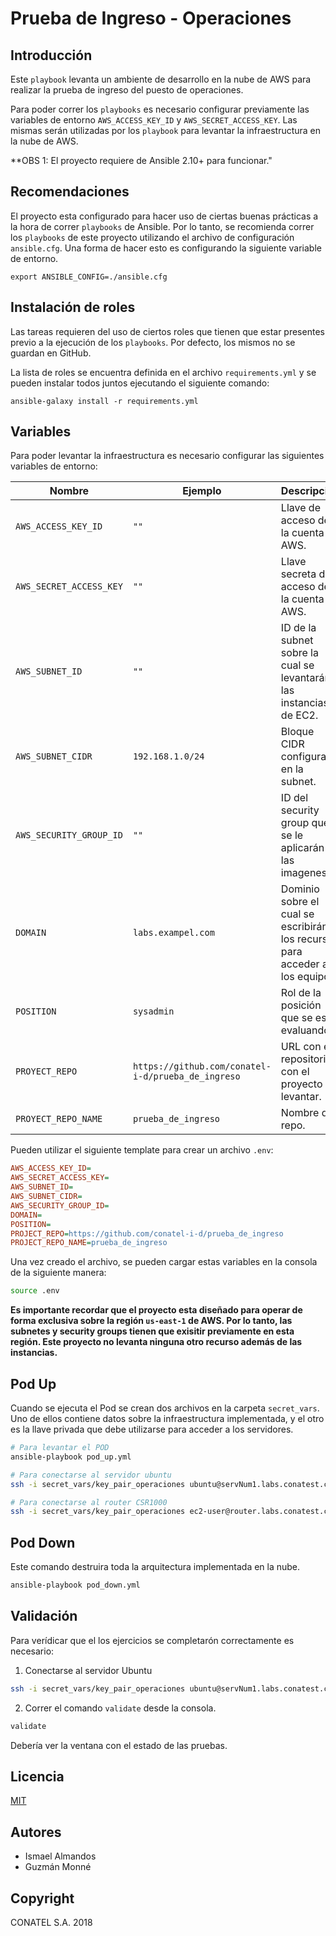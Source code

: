 # Prueba de Ingreso - Operaciones

## Introducción

Este `playbook` levanta un ambiente de desarrollo en la nube de AWS para realizar la prueba de ingreso del puesto de operaciones.

Para poder correr los `playbooks` es necesario configurar previamente las variables de entorno `AWS_ACCESS_KEY_ID` y `AWS_SECRET_ACCESS_KEY`. Las mismas serán utilizadas por los `playbook` para levantar la infraestructura en la nube de AWS.

**OBS 1: El proyecto requiere de Ansible 2.10+ para funcionar."

## Recomendaciones

El proyecto esta configurado para hacer uso de ciertas buenas prácticas a la hora de correr `playbooks` de Ansible. Por lo tanto, se recomienda correr los `playbooks` de este proyecto utilizando el archivo de configuración `ansible.cfg`. Una forma de hacer esto es configurando la siguiente variable de entorno.

```
export ANSIBLE_CONFIG=./ansible.cfg
```

## Instalación de roles

Las tareas requieren del uso de ciertos roles que tienen que estar presentes previo a la ejecución de los `playbooks`. Por defecto, los mismos no se guardan en GitHub.

La lista de roles se encuentra definida en el archivo `requirements.yml` y se pueden instalar todos juntos ejecutando el siguiente comando:

```
ansible-galaxy install -r requirements.yml
```

## Variables

Para poder levantar la infraestructura es necesario configurar las siguientes variables de entorno:

| Nombre | Ejemplo | Descripción |
| ---    | ---               | ---         |
| `AWS_ACCESS_KEY_ID` | `""` | Llave de acceso de la cuenta de AWS. |
| `AWS_SECRET_ACCESS_KEY` | `""` | Llave secreta de acceso de la cuenta de AWS. |
| `AWS_SUBNET_ID` | `""` | ID de la subnet sobre la cual se levantarán las instancias de EC2. |
| `AWS_SUBNET_CIDR` | `192.168.1.0/24` | Bloque CIDR configurado en la subnet. |
| `AWS_SECURITY_GROUP_ID` | `""` | ID del security group que se le aplicarán a las imagenes. |
| `DOMAIN` | `labs.exampel.com` | Dominio sobre el cual se escribirán los recursos para acceder a los equipos. |
| `POSITION` | `sysadmin` | Rol de la posición que se esta evaluando. |
| `PROYECT_REPO` | `https://github.com/conatel-i-d/prueba_de_ingreso` | URL con el repositorio con el proyecto a levantar. |
| `PROYECT_REPO_NAME` | `prueba_de_ingreso` | Nombre del repo. |

Pueden utilizar el siguiente template para crear un archivo `.env`:

```ini
AWS_ACCESS_KEY_ID=
AWS_SECRET_ACCESS_KEY=
AWS_SUBNET_ID=
AWS_SUBNET_CIDR=
AWS_SECURITY_GROUP_ID=
DOMAIN=
POSITION=
PROJECT_REPO=https://github.com/conatel-i-d/prueba_de_ingreso
PROJECT_REPO_NAME=prueba_de_ingreso
```

Una vez creado el archivo, se pueden cargar estas variables en la consola de la siguiente manera:

```bash
source .env
```

**Es importante recordar que el proyecto esta diseñado para operar de forma exclusiva sobre la región `us-east-1` de AWS. Por lo tanto, las subnetes y security groups tienen que exisitir previamente en esta región. Este proyecto no levanta ninguna otro recurso además de las instancias.**

## Pod Up

Cuando se ejecuta el Pod se crean dos archivos en la carpeta `secret_vars`. Uno de ellos contiene datos sobre la infraestructura implementada, y el otro es la llave privada que debe utilizarse para acceder a los servidores.

```bash
# Para levantar el POD
ansible-playbook pod_up.yml

# Para conectarse al servidor ubuntu
ssh -i secret_vars/key_pair_operaciones ubuntu@servNum1.labs.conatest.click

# Para conectarse al router CSR1000
ssh -i secret_vars/key_pair_operaciones ec2-user@router.labs.conatest.click
```

## Pod Down

Este comando destruira toda la arquitectura implementada en la nube.

```bash
ansible-playbook pod_down.yml
```

## Validación

Para verídicar que el los ejercicios se completarón correctamente es necesario:

1. Conectarse al servidor Ubuntu

```bash
ssh -i secret_vars/key_pair_operaciones ubuntu@servNum1.labs.conatest.click
```

2. Correr el comando `validate` desde la consola.

```bash
validate
```

Debería ver la ventana con el estado de las pruebas.

## Licencia 

[MIT](./LICENCE)

## Autores

- Ismael Almandos
- Guzmán Monné

## Copyright

CONATEL S.A. 2018

